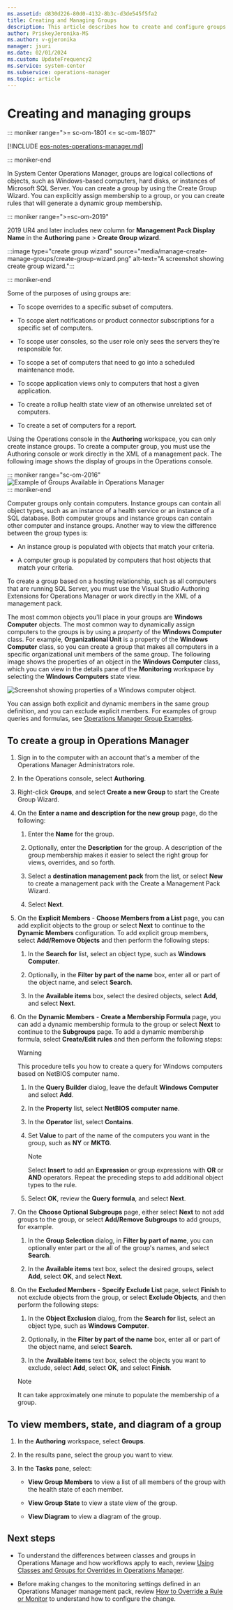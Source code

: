 ```yaml
---
ms.assetid: d830d226-80d0-4132-8b3c-d3de545f5fa2
title: Creating and Managing Groups
description: This article describes how to create and configure groups for scoping in Operations Manager.
author: PriskeyJeronika-MS
ms.author: v-gjeronika
manager: jsuri
ms.date: 02/01/2024
ms.custom: UpdateFrequency2
ms.service: system-center
ms.subservice: operations-manager
ms.topic: article
---
```


# Creating and managing groups

::: moniker range=">= sc-om-1801 <= sc-om-1807"

[!INCLUDE [eos-notes-operations-manager.md](../includes/eos-notes-operations-manager.md)]

::: moniker-end

In System Center Operations Manager, groups are logical collections of objects, such as Windows-based computers, hard disks, or instances of Microsoft SQL Server. You can create a group by using the Create Group Wizard. You can explicitly assign membership to a group, or you can create rules that will generate a dynamic group membership.  

::: moniker range=">=sc-om-2019"

2019 UR4 and later includes new column for **Management Pack Display Name** in the **Authoring** pane > **Create Group wizard**.

:::image type="create group wizard" source="media/manage-create-manage-groups/create-group-wizard.png" alt-text="A screenshot showing create group wizard.":::

::: moniker-end

Some of the purposes of using groups are:  

-   To scope overrides to a specific subset of computers.

-   To scope alert notifications or product connector subscriptions for a specific set of computers.

-   To scope user consoles, so the user role only sees the servers they're responsible for.  

-   To scope a set of computers that need to go into a scheduled maintenance mode.  

-   To scope application views only to computers that host a given application.

-   To create a rollup health state view of an otherwise unrelated set of computers.

-   To create a set of computers for a report.  

Using the Operations console in the **Authoring** workspace, you can only create instance groups. To create a computer group, you must use the Authoring console or work directly in the XML of a management pack.  The following image shows the display of groups in the Operations console.

::: moniker range="sc-om-2016"
![Example of Groups Available in Operations Manager](./media/manage-create-manage-groups/om2016-groups-list.png)  
::: moniker-end

Computer groups only contain computers. Instance groups can contain all object types, such as an instance of a health service or an instance of a SQL database. Both computer groups and instance groups can contain other computer and instance groups. Another way to view the difference between the group types is:  

-   An instance group is populated with objects that match your criteria.  

-   A computer group is populated by computers that host objects that match your criteria.  

To create a group based on a hosting relationship, such as all computers that are running SQL Server, you must use the Visual Studio Authoring Extensions for Operations Manager or work directly in the XML of a management pack.

The most common objects you'll place in your groups are **Windows Computer** objects. The most common way to dynamically assign computers to the groups is by using a *property* of the **Windows Computer** class. For example, **Organizational Unit** is a property of the **Windows Computer** class, so you can create a group that makes all computers in a specific organizational unit members of the same group. The following image shows the properties of an object in the **Windows Computer** class, which you can view in the details pane of the **Monitoring** workspace by selecting the **Windows Computers** state view.  

![Screenshot showing properties of a Windows computer object.](./media/manage-create-manage-groups/om2016-windows-computer-properties.png)  

You can assign both explicit and dynamic members in the same group definition, and you can exclude explicit members. For examples of group queries and formulas, see [Operations Manager Group Examples](/troubleshoot/system-center/scom/regular-expression-support).  

## To create a group in Operations Manager  

1.  Sign in to the computer with an account that's a member of the Operations Manager Administrators role.  

2.  In the Operations console, select **Authoring**.  

3.  Right-click **Groups**, and select **Create a new Group** to start the Create Group Wizard.  

4.  On the **Enter a name and description for the new group** page, do the following:  

    1.  Enter the **Name** for the group.  

    2.  Optionally, enter the **Description** for the group. A description of the group membership makes it easier to select the right group for views, overrides, and so forth.  

    3.  Select a **destination management pack** from the list, or select **New** to create a management pack with the Create a Management Pack Wizard.  

    4.  Select **Next**.  

5.  On the **Explicit Members** - **Choose Members from a List**  page, you can add explicit objects to the group or select **Next** to continue to the **Dynamic Members** configuration. To add explicit group members, select **Add/Remove Objects** and then perform the following steps:  

    1.  In the **Search for** list, select an object type, such as **Windows Computer**.  

    2.  Optionally, in the **Filter by part of the name** box, enter all or part of the object name, and select **Search**.  

    3.  In the **Available items** box, select the desired objects, select **Add**, and select **Next**.  

6.  On the **Dynamic Members** - **Create a Membership Formula** page, you can add a dynamic membership formula to the group or select **Next** to continue to the **Subgroups** page. To add a dynamic membership formula, select **Create/Edit rules** and then perform the following steps:  

    > [!WARNING]  
    > This procedure tells you how to create a query for Windows computers based on NetBIOS computer name.  

    1.  In the **Query Builder** dialog, leave the default **Windows Computer** and select **Add**.  

    2.  In the **Property** list, select **NetBIOS computer name**.  

    3.  In the **Operator** list, select **Contains**.  

    4.  Set **Value** to part of the name of the computers you want in the group, such as **NY** or **MKTG**.  

        > [!NOTE]  
        > Select **Insert** to add an **Expression** or group expressions with **OR** or **AND** operators. Repeat the preceding steps to add additional object types to the rule.  

    5.  Select **OK**, review the **Query formula**, and select **Next**.  

7.  On the **Choose Optional Subgroups** page, either select **Next** to not add groups to the group, or select **Add/Remove Subgroups** to add groups, for example.  

    1.  In the **Group Selection** dialog, in **Filter by part of name**, you can optionally enter part or the all of the group's names, and select **Search**.  

    2.  In the **Available items** text box, select the desired groups, select **Add**, select **OK**, and select **Next**.  

8.  On the **Excluded Members** - **Specify Exclude List** page, select **Finish** to not exclude objects from the group, or select **Exclude Objects**, and then perform the following steps:  

    1.  In the **Object Exclusion** dialog, from the **Search for** list, select an object type, such as **Windows Computer**.  

    2.  Optionally, in the **Filter by part of the name** box, enter all or part of the object name, and select **Search**.  

    3.  In the **Available items** text box, select the objects you want to exclude, select **Add**, select **OK**, and select **Finish**.  

    > [!NOTE]  
    > It can take approximately one minute to populate the membership of a group.  


## To view members, state, and diagram of a group

1. In the **Authoring** workspace, select **Groups**.

2. In the results pane, select the group you want to view.

3. In the **Tasks** pane, select:

   - **View Group Members** to view a list of all members of the group with the health state of each member.

   - **View Group State** to view a state view of the group.

   - **View Diagram** to view a diagram of the group.


## Next steps

- To understand the differences between classes and groups in Operations Manage and how workflows apply to each, review [Using Classes and Groups for Overrides in Operations Manager](~/scom/manage-mp-overview-override-targets.md).

- Before making changes to the monitoring settings defined in an Operations Manager management pack, review [How to Override a Rule or Monitor](~/scom/manage-mp-override-rule-monitor.md) to understand how to configure the change.

